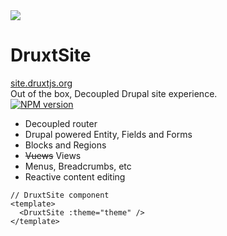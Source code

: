 
<div class="grid grid-cols-[2fr,2fr] gap-4">
  <div class="text-center pb-4">
    <img class="h-50 inline-block" src="https://druxtjs.org/logo.svg">
    <div class="mb-2 text-sm">
      <h1>DruxtSite</h1>
      <a href="https://site.druxtjs.org" target="_blank">site.druxtjs.org</a>
    </div>
    <div class="opacity-50 mb-2 text-sm">
      Out of the box, Decoupled Drupal site experience.
    </div>
    <div class="text-center">
      <a class="!border-none" href="https://www.npmjs.com/package/druxt-site" target="__blank"><img class="h-4 inline mx-0.5" src="https://img.shields.io/npm/v/druxt-site?label=druxt-site" alt="NPM version"></a>
    </div>
  </div>

  <div>
  <div class="content-card !all:leading-12 mb-2 !all:list-none">

  - Decoupled router
  - Drupal powered Entity, Fields and Forms
  - Blocks and Regions
  - ~~Vuews~~ Views
  - Menus, Breadcrumbs, etc
  - Reactive content editing
  </div>
    
  ```vue
  // DruxtSite component
  <template>
    <DruxtSite :theme="theme" />
  </template>
  ```
  </div>
</div>

<!--
Druxt is not necessarily for out of the box Drupal sites but the DruxtSite module is.

It provides all the necessary modules to get setup for Decoupled Drupal development in under 5 minutes.

And as Druxt is Reactive by default, it supports inline content editing via the `v-model` directive.
-->
